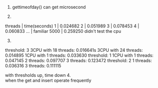 1.  gettimeofday() can get microsecond

2.  
threads | time(seconds)
1       | 0.024682
2       | 0.051989
3       | 0.078453
4       | 0.060833
...     | familiar
5000    | 0.259250
didn't test the cpu

3.  

threshold: 3
3CPU with 18 threads:
0.016641s
3CPU with 24 threads:
0.014895
1CPU with 1 threads:
0.033630
threshold: 1
1CPU with 1 threads:
0.047145
2 threads:
0.097707
3 threads:
0.123472
threshold: 2
1 threads:
0.036316
3 threads:
0.111115

with thresholds up, time down
4.  
when the get and insert operate frequently
